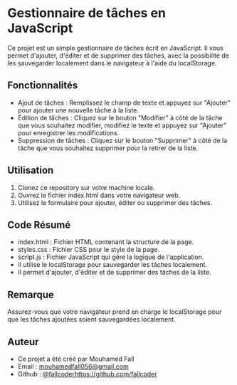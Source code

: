 # Gestionnaire de tâches en JavaScript
Ce projet est un simple gestionnaire de tâches écrit en JavaScript. Il vous permet d'ajouter, d'éditer et de supprimer des tâches, avec la possibilité de les sauvegarder localement dans le navigateur à l'aide du localStorage.

## Fonctionnalités
 * Ajout de tâches : Remplissez le champ de texte et appuyez sur "Ajouter" pour ajouter une nouvelle tâche à la liste.
 * Édition de tâches : Cliquez sur le bouton "Modifier" à côté de la tâche que vous souhaitez modifier, modifiez le texte et appuyez sur "Ajouter" pour enregistrer les modifications.
 * Suppression de tâches : Cliquez sur le bouton "Supprimer" à côté de la tâche que vous souhaitez supprimer pour la retirer de la liste.

## Utilisation
1. Clonez ce repository sur votre machine locale.
2. Ouvrez le fichier index.html dans votre navigateur web.
3. Utilisez le formulaire pour ajouter, éditer ou supprimer des tâches.

## Code Résumé
* index.html : Fichier HTML contenant la structure de la page.
* styles.css : Fichier CSS pour le style de la page.
* script.js : Fichier JavaScript qui gère la logique de l'application.
 * Il utilise le localStorage pour sauvegarder les tâches localement.
 * Il permet d'ajouter, d'éditer et de supprimer des tâches de la liste.
   
## Remarque
Assurez-vous que votre navigateur prend en charge le localStorage pour que les tâches ajoutées soient sauvegardées localement.

## Auteur
* Ce projet a été créé par Mouhamed Fall
* Email : mouhamedfall056@gmail.com
* Github : [@fallcoder](https://github.com/fallcoder)https://github.com/fallcoder
